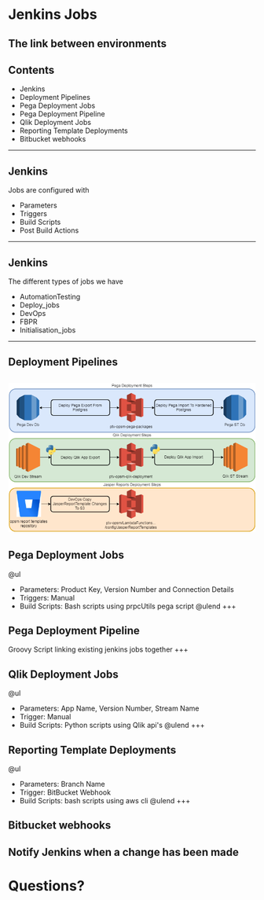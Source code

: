 [comment]: <> (https://gitpitch.com/willstobo/spps-brownbags/master?p=jenkins-jobs)
# Jenkins Jobs
The link between environments
---
## Contents
- Jenkins
- Deployment Pipelines
- Pega Deployment Jobs
- Pega Deployment Pipeline
- Qlik Deployment Jobs
- Reporting Template Deployments
- Bitbucket webhooks
---
## Jenkins
Jobs are configured with 
- Parameters
- Triggers
- Build Scripts
- Post Build Actions
---
## Jenkins
The different types of jobs we have 
- AutomationTesting
- Deploy_jobs
- DevOps
- FBPR
- Initialisation_jobs
---
## Deployment Pipelines
![Pipelines for our major applications](jenkins-jobs/DeploymentPipelines.png)
---
## Pega Deployment Jobs
@ul
- Parameters: Product Key, Version Number and Connection Details
- Triggers: Manual
- Build Scripts: Bash scripts using prpcUtils pega script
@ulend
+++
## Pega Deployment Pipeline
Groovy Script linking existing jenkins jobs together
+++
## Qlik Deployment Jobs
@ul
- Parameters: App Name, Version Number, Stream Name
- Trigger: Manual
- Build Scripts: Python scripts using Qlik api's
@ulend
+++
## Reporting Template Deployments
@ul
- Parameters: Branch Name
- Trigger: BitBucket Webhook
- Build Scripts: bash scripts using aws cli
@ulend
+++
## Bitbucket webhooks
Notify Jenkins when a change has been made
---
# Questions?
